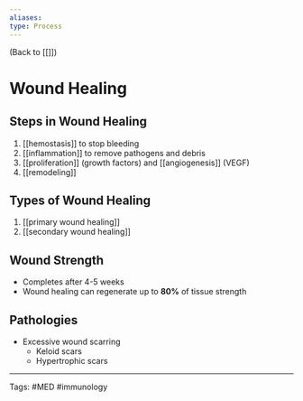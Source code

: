 ```yaml
---
aliases: 
type: Process
---
```


(Back to [[]])

# Wound Healing
## Steps in Wound Healing
1. [[hemostasis]] to stop bleeding
2. [[inflammation]] to remove pathogens and debris
3. [[proliferation]] (growth factors) and [[angiogenesis]] (VEGF)
4. [[remodeling]]
## Types of Wound Healing
1. [[primary wound healing]]
2. [[secondary wound healing]]
## Wound Strength
- Completes after 4-5 weeks
- Wound healing can regenerate up to **80%** of tissue strength
## Pathologies
- Excessive wound scarring
	- Keloid scars
	- Hypertrophic scars

---
Tags: #MED #immunology 